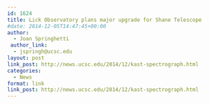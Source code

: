 ```yaml
---
id: 1624
title: Lick Observatory plans major upgrade for Shane Telescope
#date: 2014-12-05T14:47:45+00:00
author:
  - Joan Springhetti
 author_link:
  - jspringh@ucsc.edu
layout: post
link_post: http://news.ucsc.edu/2014/12/kast-spectrograph.html
categories:
  - News
format: link
link_post: http://news.ucsc.edu/2014/12/kast-spectrograph.html
---
```

